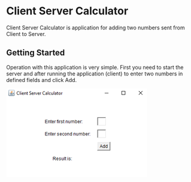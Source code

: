 # Client Server Calculator

Client Server Calculator is application for adding two numbers sent from Client to Server.    

## Getting Started

Operation with this application is very simple. First you need to start the server and after running the application (client) to enter two numbers in defined fields and click Add. 


![Visual Alarm](https://github.com/Ridvan101/ClientServerCalculator/blob/master/ClientServerCalculator_img.png)


